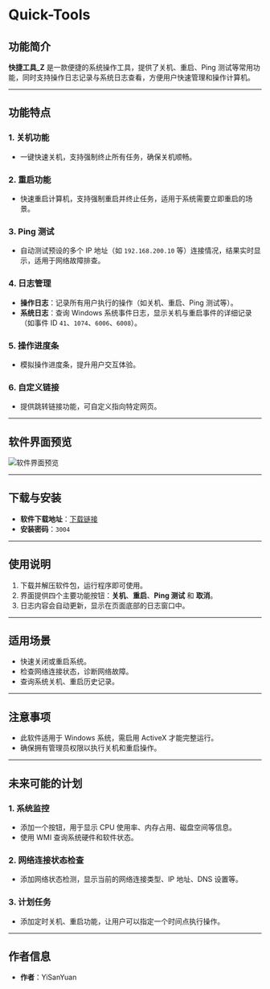# Quick-Tools

## 功能简介

**快捷工具_Z** 是一款便捷的系统操作工具，提供了关机、重启、Ping 测试等常用功能，同时支持操作日志记录与系统日志查看，方便用户快速管理和操作计算机。

---

## 功能特点

### 1. 关机功能
- 一键快速关机，支持强制终止所有任务，确保关机顺畅。

### 2. 重启功能
- 快速重启计算机，支持强制重启并终止任务，适用于系统需要立即重启的场景。

### 3. Ping 测试
- 自动测试预设的多个 IP 地址（如 `192.168.200.10` 等）连接情况，结果实时显示，适用于网络故障排查。

### 4. 日志管理
- **操作日志**：记录所有用户执行的操作（如关机、重启、Ping 测试等）。
- **系统日志**：查询 Windows 系统事件日志，显示关机与重启事件的详细记录（如事件 ID `41`、`1074`、`6006`、`6008`）。

### 5. 操作进度条
- 模拟操作进度条，提升用户交互体验。

### 6. 自定义链接
- 提供跳转链接功能，可自定义指向特定网页。

---

## 软件界面预览

![软件界面预览](https://zero001.us.kg/webdav/document/2025-01-02.png)

---

## 下载与安装

- **软件下载地址**：[下载链接](https://github.com/boy86001/Quick-Tools/releases)  
- **安装密码**：`3004`

---

## 使用说明

1. 下载并解压软件包，运行程序即可使用。
2. 界面提供四个主要功能按钮：**关机**、**重启**、**Ping 测试** 和 **取消**。
3. 日志内容会自动更新，显示在页面底部的日志窗口中。

---

## 适用场景

- 快速关闭或重启系统。
- 检查网络连接状态，诊断网络故障。
- 查询系统关机、重启历史记录。

---

## 注意事项

- 此软件适用于 Windows 系统，需启用 ActiveX 才能完整运行。
- 确保拥有管理员权限以执行关机和重启操作。

---

## 未来可能的计划

### 1. 系统监控
- 添加一个按钮，用于显示 CPU 使用率、内存占用、磁盘空间等信息。
- 使用 WMI 查询系统硬件和软件状态。

### 2. 网络连接状态检查
- 添加网络状态检测，显示当前的网络连接类型、IP 地址、DNS 设置等。

### 3. 计划任务
- 添加定时关机、重启功能，让用户可以指定一个时间点执行操作。

---

## 作者信息

- **作者**：YiSanYuan  

